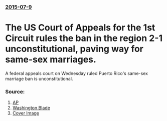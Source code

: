 ### [2015-07-9](/news/2015/07/9/index.md)

# The US Court of Appeals for the 1st Circuit rules the ban in the region 2-1 unconstitutional, paving way for same-sex marriages. 

A federal appeals court on Wednesday ruled Puerto Rico&#039;s same-sex marriage ban is unconstitutional.


### Source:

1. [AP](http://bigstory.ap.org/article/e12d0086eac04acfbfb0f30c3deb60de/puerto-rico-amends-laws-after-us-ruling-gay-marriage)
2. [Washington Blade](http://www.washingtonblade.com/2015/07/08/1st-circuit-rules-puerto-rico-marriage-ban-unconstitutional/)
2. [Cover Image](http://www.washingtonblade.com/content/files/2014/06/Puerto_Rico_flag_460x470_by_Arturo_de_La_Barrera.jpg)
